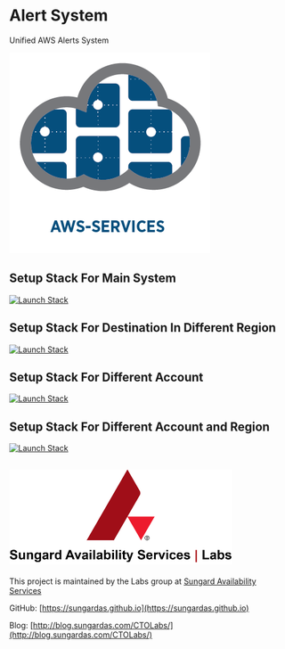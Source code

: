 
# Alert System

Unified AWS Alerts System

![aws-services][aws-services-image]

## Setup Stack For Main System
<a href="https://console.aws.amazon.com/cloudformation/home?region=us-east-1#/stacks/new?stackName=sungardas-aws-services-alerts&amp;templateURL=https://s3.amazonaws.com/sungardas-aws-services-alerts-blog-us-east-1/samTemplate.yaml"><img src="https://camo.githubusercontent.com/210bb3bfeebe0dd2b4db57ef83837273e1a51891/68747470733a2f2f73332e616d617a6f6e6177732e636f6d2f636c6f7564666f726d6174696f6e2d6578616d706c65732f636c6f7564666f726d6174696f6e2d6c61756e63682d737461636b2e706e67" alt="Launch Stack" data-canonical-src="https://s3.amazonaws.com/cloudformation-examples/cloudformation-launch-stack.png" /></a>


## Setup Stack For Destination In Different Region
<a href="https://console.aws.amazon.com/cloudformation/home?region=us-east-2#/stacks/new?stackName=sungardas-aws-services-alerts-destination&amp;templateURL=https://s3.amazonaws.com/sungardas-aws-services-alerts-blog-us-east-2/samTemplate_destination.yaml"><img src="https://camo.githubusercontent.com/210bb3bfeebe0dd2b4db57ef83837273e1a51891/68747470733a2f2f73332e616d617a6f6e6177732e636f6d2f636c6f7564666f726d6174696f6e2d6578616d706c65732f636c6f7564666f726d6174696f6e2d6c61756e63682d737461636b2e706e67" alt="Launch Stack" data-canonical-src="https://s3.amazonaws.com/cloudformation-examples/cloudformation-launch-stack.png" /></a>


## Setup Stack For Different Account
<a href="https://console.aws.amazon.com/cloudformation/home?region=us-east-1#/stacks/new?stackName=sungardas-aws-services-alerts-account&amp;templateURL=https://s3.amazonaws.com/sungardas-aws-services-alerts-blog-us-east-1/samTemplate_account.yaml"><img src="https://camo.githubusercontent.com/210bb3bfeebe0dd2b4db57ef83837273e1a51891/68747470733a2f2f73332e616d617a6f6e6177732e636f6d2f636c6f7564666f726d6174696f6e2d6578616d706c65732f636c6f7564666f726d6174696f6e2d6c61756e63682d737461636b2e706e67" alt="Launch Stack" data-canonical-src="https://s3.amazonaws.com/cloudformation-examples/cloudformation-launch-stack.png" /></a>


## Setup Stack For Different Account and Region
<a href="https://console.aws.amazon.com/cloudformation/home?region=us-east-2#/stacks/new?stackName=sungardas-aws-services-alerts-dest-account&amp;templateURL=https://s3.amazonaws.com/sungardas-aws-services-alerts-blog-us-east-2/samTemplate_dest_account.yaml"><img src="https://camo.githubusercontent.com/210bb3bfeebe0dd2b4db57ef83837273e1a51891/68747470733a2f2f73332e616d617a6f6e6177732e636f6d2f636c6f7564666f726d6174696f6e2d6578616d706c65732f636c6f7564666f726d6174696f6e2d6c61756e63682d737461636b2e706e67" alt="Launch Stack" data-canonical-src="https://s3.amazonaws.com/cloudformation-examples/cloudformation-launch-stack.png" /></a>


## [![Sungard Availability Services | Labs][labs-logo]][labs-github-url]

This project is maintained by the Labs group at [Sungard Availability
Services](http://sungardas.com)

GitHub: [https://sungardas.github.io](https://sungardas.github.io)

Blog:
[http://blog.sungardas.com/CTOLabs/](http://blog.sungardas.com/CTOLabs/)

[labs-github-url]: https://sungardas.github.io
[labs-logo]: https://raw.githubusercontent.com/SungardAS/repo-assets/master/images/logos/sungardas-labs-logo-small.png
[aws-services-image]: ./docs/images/logo.png?raw=true
